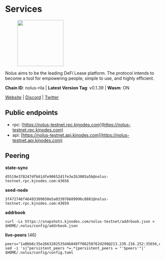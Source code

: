 # Services

<figure><img src="https://raw.githubusercontent.com/kj89/testnet_manuals/main/pingpub/logos/nolus.png" width="150" alt=""><figcaption></figcaption></figure>

Nolus aims to be the leading DeFi Lease platform. The protocol  intends to become a tool for empowering people, simple to use, and highly efficient.

**Chain ID**: nolus-rila | **Latest Version Tag**: v0.1.39 | **Wasm**: ON

[Website](https://www.nolus.io) | [Discord](https://discord.gg/nolus-protocol) | [Twitter](https://twitter.com/NolusProtocol)


## Public endpoints

* rpc: [https://nolus-testnet.rpc.kjnodes.com](https://nolus-testnet.rpc.kjnodes.com)
* api: [https://nolus-testnet.api.kjnodes.com](https://nolus-testnet.api.kjnodes.com)

## Peering

**state-sync**

```
d5519e378247dfb61dfe90652d1fe3e2b3005a5b@nolus-testnet.rpc.kjnodes.com:43656
```

**seed-node**

```
3f472746f46493309650e5a033076689996c8881@nolus-testnet.rpc.kjnodes.com:43659
```

**addrbook**
```
curl -Ls https://snapshots.kjnodes.com/nolus-testnet/addrbook.json > $HOME/.nolus/config/addrbook.json
```

**live-peers** (46)
```
peers="1a0bb6c35e2663202535d4b849ff06250762d299@213.239.216.252:35656,d5519e378247dfb61dfe90652d1fe3e2b3005a5b@65.109.68.190:43656,7a1fc4d1cc0ffec7db6a2a15496136e62561b162@161.97.146.108:26656,67be97f5ef69a4f149fbef7970ba888e5b2c2cff@65.108.231.124:16656,8b0b427b4567a7a66f05fab1146ee97b52ad7958@93.189.30.119:26656,5c2a752c9b1952dbed075c56c600c3a79b58c395@195.3.220.135:27016,9d761ce1e1dc54ded3ab82ce0256c27631b5e82c@173.212.241.80:43656,d788696b4ea9ddd295f86f0cb10a6be86a94764c@161.97.136.72:26656,ce81aede998514371277a57979712392ffc3d46c@45.142.214.3:37656,9c2e998a64480dd06d36806a9cc85fa2692cd8f0@46.0.203.78:23636,dbe8cc1267030ffe2a46f14e3068d2c1ab42ba8d@185.213.25.129:60656,681ecb99467dd00a586d9499a1002f2829f1a02d@65.109.85.208:29656,7e17acdc55fce5ac4ee1f43cdcf66d88db304ced@170.64.156.195:26656,c8c6249b27b4a34aac554d12b0107cc6421098ef@65.108.126.35:24656,e0327d05b4d2e005e2bd2745218b825617f84500@194.163.143.170:43656,79eea22837193c2b8e4d9ad1c633486f30faaa1c@144.76.27.79:56656,0ee796d8e1bf16ec2bcb877753336308c4ef162f@35.247.50.18:37656,89aaf76a23b16bd57a1982e7b304fd998a49942a@65.109.85.226:9000,60c57c5b7215c84260249768cf66ae550142af9f@141.98.169.25:26656,c4a974e2a4d548163e6506f2d2f2d4aeb1c89f18@194.163.190.167:36656,8ca0bffdf45aa4aaa4624c6d4c3e258a8c595591@65.108.43.58:27659,03ec7af23216082eeccc690b7bdcbe497bf2dcf8@136.243.88.91:9000,203f718ba3003622d2107f38bcd3b1cffa07f8e6@194.163.168.11:26656,1cb8223111a5fb8a631d73aa3bcd7abd2ef41ba7@45.87.104.84:1184,535ca6f6a016261b66ea32c693be35cc3c209414@185.217.125.35:26656,b707384941f6ae2c291d7031b51771c470e3a686@65.108.9.230:28656,5289137e6134895c5b3b82a9847869f2a889cdc0@65.108.97.58:2776,736146b8c6235dc747d4162d950752245672ff99@85.239.242.1:26656,b6c8dc38a5dba19a3f10d23b3572065db9265fa3@65.109.85.225:9000,55acbb36f6e18ce9d5034c1e0f615bf13ee1ae27@195.2.80.63:43656,c5ebd40aaa48f1ce4c8bd7767b5257556873b241@18.209.30.241:26656,c504ff0206965ae92067698800e6916371b13af4@45.130.43.112:26656,fd3d4baecadfb7da83d360038bc5ee9d7960a96d@75.119.151.123:26656,37cbd04b4608dc4b83aa4b755c6b2f3e90b4ca13@149.102.140.94:26656,b3a81418d826ff7cb6cc5114d77e58834e73eb2f@45.87.2.247:26656,81ff6924175ccca5d1f09cb5d999f0e64852ccea@188.163.121.216:26656,ac38d6ef4cc254c689bcd6bcaf2a359672e4405b@77.238.148.219:26656,5bf83be8dfe52fe2c204300f1e9b1449487ce5af@88.99.164.158:1176,12b146cd82c7142e9d8aeb4f246499927ecb1c0f@217.13.223.167:36656,3cadae7324e9bf129b76bc489cd080535d03f3d2@176.9.22.117:55656,c03c9c4188b31a865f69814938e63a34c9253b38@159.223.192.11:43656,094f1434e6d75f0562390cf6b529b159fa7d3460@139.144.44.43:26656,9e54327630e4f9668fb6137c5631c0ed6905b6e7@89.252.21.37:26656,560ca78a1e7b5c1f3ba6fe50c3b43ef5476c9bff@116.102.89.243:26656,e3965656ea8262185254f4ac538fa32d9a5155b7@92.100.157.81:26656,43b2582d9f63b46df12879729e8d3d1daa899ef4@144.126.154.230:26656"
sed -i 's|^persistent_peers *=.*|persistent_peers = "'$peers'"|' $HOME/.nolus/config/config.toml
```
